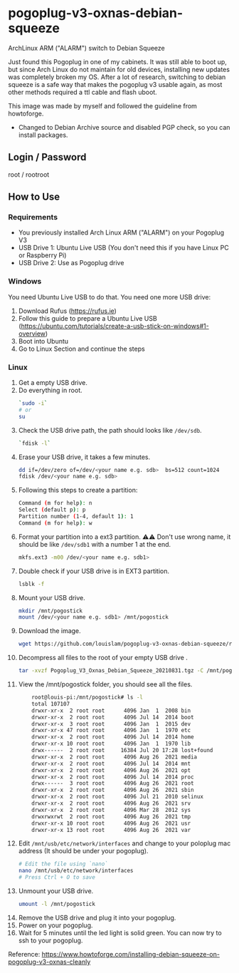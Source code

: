 # pogoplug-v3-oxnas-debian-squeeze

ArchLinux ARM ("ALARM") switch to Debian Squeeze

Just found this Pogoplug in one of my cabinets. It was still able to boot up, but since Arch Linux do not maintain for old devices, installing new updates was completely broken my OS. After a lot of research, switching to debian squeeze is a safe way that makes the pogoplug v3 usable again, as most other methods required a ttl cable and flash uboot.

This image was made by myself and followed the guideline from howtoforge.

- Changed to Debian Archive source and disabled PGP check, so you can install packages.

## Login / Password

root / rootroot

## How to Use

### Requirements

- You previously installed Arch Linux ARM ("ALARM") on your Pogoplug V3
- USB Drive 1: Ubuntu Live USB (You don't need this if you have Linux PC or Raspberry Pi)
- USB Drive 2: Use as Pogoplug drive

### Windows

You need Ubuntu Live USB to do that. You need one more USB drive:

1. Download Rufus (https://rufus.ie)
1. Follow this guide to prepare a Ubuntu Live USB (https://ubuntu.com/tutorials/create-a-usb-stick-on-windows#1-overview)
1. Boot into Ubuntu
1. Go to Linux Section and continue the steps

### Linux

1. Get a empty USB drive.
1. Do everything in root.
    ```bash
    `sudo -i` 
    # or 
    su
    ```
1. Check the USB drive path, the path should looks like `/dev/sdb`.
    ```bash
    `fdisk -l`
    ```
1. Erase your USB drive, it takes a few minutes.
    ```bash
    dd if=/dev/zero of=/dev/<your name e.g. sdb>  bs=512 count=1024
    fdisk /dev/<your name e.g. sdb> 
    ```
1. Following this steps to create a partition:
    ```bash
    Command (m for help): n
    Select (default p): p
    Partition number (1-4, default 1): 1
    Command (m for help): w
   ```
1. Format your partition into a ext3 partition. ⚠️⚠️ Don't use wrong name, it should be like `/dev/sdb1` with a number 1 at the end.
    ```bash
    mkfs.ext3 -m00 /dev/<your name e.g. sdb1> 
    ```
1. Double check if your USB drive is in EXT3 partition.
    ```bash
    lsblk -f
    ```
1. Mount your USB drive.
    ```bash
    mkdir /mnt/pogostick
    mount /dev/<your name e.g. sdb1> /mnt/pogostick
    ```
1. Download the image.
    ```bash
    wget https://github.com/louislam/pogoplug-v3-oxnas-debian-squeeze/releases/download/1.0/Pogoplug_V3_Oxnas_Debian_Squeeze_20210831.tgz
    ```
1. Decompress all files to the root of your empty USB drive .
    ```bash
    tar -xvzf Pogoplug_V3_Oxnas_Debian_Squeeze_20210831.tgz -C /mnt/pogostick
    ```
1. View the /mnt/pogostick folder, you should see all the files.   
    ```bash
        root@louis-pi:/mnt/pogostick# ls -l
        total 107107
        drwxr-xr-x  2 root root      4096 Jan  1  2008 bin
        drwxr-xr-x  2 root root      4096 Jul 14  2014 boot
        drwxr-xr-x  3 root root      4096 Jan  1  2015 dev
        drwxr-xr-x 47 root root      4096 Jan  1  1970 etc
        drwxr-xr-x  2 root root      4096 Jul 14  2014 home
        drwxr-xr-x 10 root root      4096 Jan  1  1970 lib
        drwx------  2 root root     16384 Jul 20 17:28 lost+found
        drwxr-xr-x  2 root root      4096 Aug 26  2021 media
        drwxr-xr-x  2 root root      4096 Jul 14  2014 mnt
        drwxr-xr-x  2 root root      4096 Aug 26  2021 opt
        drwxr-xr-x  2 root root      4096 Jul 14  2014 proc
        drwx------  3 root root      4096 Aug 26  2021 root
        drwxr-xr-x  2 root root      4096 Aug 26  2021 sbin
        drwxr-xr-x  2 root root      4096 Jul 21  2010 selinux
        drwxr-xr-x  2 root root      4096 Aug 26  2021 srv
        drwxr-xr-x  2 root root      4096 Mar 28  2012 sys
        drwxrwxrwt  2 root root      4096 Aug 26  2021 tmp
        drwxr-xr-x 10 root root      4096 Aug 26  2021 usr
        drwxr-xr-x 13 root root      4096 Aug 26  2021 var
    ```
1. Edit `/mnt/usb/etc/network/interfaces` and change to your poloplug mac address (It should be under your pogoplug).
    ```bash
    # Edit the file using `nano`
    nano /mnt/usb/etc/network/interfaces
    # Press Ctrl + O to save
    ```
1. Unmount your USB drive.
    ```bash
    umount -l /mnt/pogostick
    ```
1. Remove the USB drive and plug it into your pogoplug.
1. Power on your pogoplug.
2. Wait for 5 minutes until the led light is solid green. You can now try to ssh to your pogoplug.

Reference:
https://www.howtoforge.com/installing-debian-squeeze-on-pogoplug-v3-oxnas-cleanly
